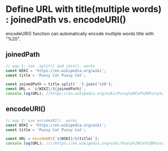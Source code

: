# Define URL with title(multiple words) : joinedPath vs. encodeURI()

encodeURI() function can automatically encode multiple words title with "%20".

## joinedPath

```js
// way 1: use .split() and join(). works
const WIKI = 'https://en.wikipedia.org/wiki';
const title = 'Pussy Cat Pussy Cat';

const joinedPath = title.split(' ').join('%20');
const URL = `${WIKI}/${joinedPath}`;
console.log(URL); //https://en.wikipedia.org/wiki/Pussy%20Cat%20Pussy%20Cat
```

## encodeURI()

```js
// way 2: use encodeURI(). works
const WIKI = 'https://en.wikipedia.org/wiki';
const title = 'Pussy Cat Pussy Cat';

const URL = encodeURI(`${WIKI}/${title}`);
console.log(URL); ////https://en.wikipedia.org/wiki/Pussy%20Cat%20Pussy%20Cat
```
